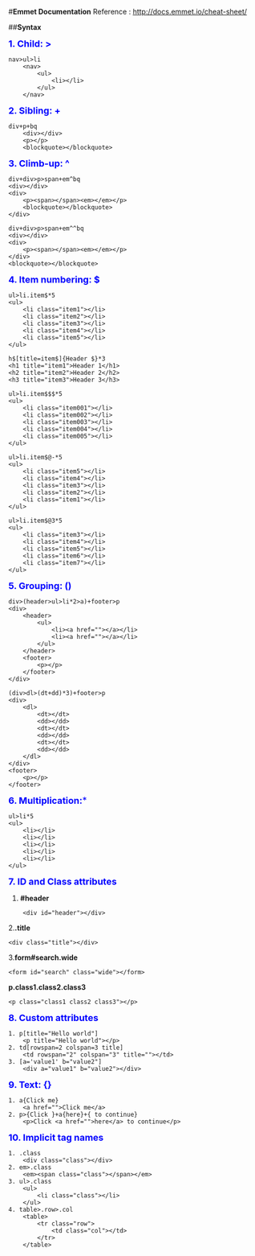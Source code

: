 #**Emmet Documentation**
Reference : <http://docs.emmet.io/cheat-sheet/>

##**Syntax**

<span style="color: blue; font-size:18px"> **1. Child: >** </span>
```
nav>ul>li
	<nav>
  		<ul>
  			<li></li>
  		</ul>
	</nav>
```  

<span style="color: blue; font-size:18px"> **2. Sibling: +** </span>
```
div+p+bq
	<div></div>
	<p></p>
	<blockquote></blockquote>
```  

<span style="color: blue; font-size:18px"> **3. Climb-up: ^** </span>
```
div+div>p>span+em^bq
<div></div>
<div>
	<p><span></span><em></em></p>
	<blockquote></blockquote>
</div>
	
div+div>p>span+em^^bq
<div></div>
<div>
	<p><span></span><em></em></p>
</div>
<blockquote></blockquote>
```  

<span style="color: blue; font-size:18px"> **4. Item numbering: $** </span>
```
ul>li.item$*5
<ul>
    <li class="item1"></li>
    <li class="item2"></li>
    <li class="item3"></li>
    <li class="item4"></li>
    <li class="item5"></li>
</ul>  

h$[title=item$]{Header $}*3
<h1 title="item1">Header 1</h1>
<h2 title="item2">Header 2</h2>
<h3 title="item3">Header 3</h3>

ul>li.item$$$*5
<ul>
    <li class="item001"></li>
    <li class="item002"></li>
    <li class="item003"></li>
    <li class="item004"></li>
    <li class="item005"></li>
</ul>  

ul>li.item$@-*5
<ul>
    <li class="item5"></li>
    <li class="item4"></li>
    <li class="item3"></li>
    <li class="item2"></li>
    <li class="item1"></li>
</ul>  

ul>li.item$@3*5
<ul>
    <li class="item3"></li>
    <li class="item4"></li>
    <li class="item5"></li>
    <li class="item6"></li>
    <li class="item7"></li>
</ul>
```
<span style="color: blue; font-size:18px"> **5. Grouping: ()** </span>
```
div>(header>ul>li*2>a)+footer>p
<div>
    <header>
        <ul>
            <li><a href=""></a></li>
            <li><a href=""></a></li>
        </ul>
    </header>
    <footer>
        <p></p>
    </footer>
</div>  

(div>dl>(dt+dd)*3)+footer>p
<div>
    <dl>
        <dt></dt>
        <dd></dd>
        <dt></dt>
        <dd></dd>
        <dt></dt>
        <dd></dd>
    </dl>
</div>
<footer>
    <p></p>
</footer>
```  

<span style="color: blue; font-size:18px"> **6. Multiplication:*** </span>
```
ul>li*5
<ul>
    <li></li>
    <li></li>
    <li></li>
    <li></li>
    <li></li>
</ul>
```  

<span style="color: blue; font-size:18px"> **7. ID and Class attributes** </span>

1. **#header**
```
	<div id="header"></div>
```
2.**.title**
```
<div class="title"></div>
```
3.**form#search.wide**
```
<form id="search" class="wide"></form>
```
**p.class1.class2.class3**
```
<p class="class1 class2 class3"></p>
```  

<span style="color: blue; font-size:18px"> **8. Custom attributes** </span>
```
1. p[title="Hello world"]
	<p title="Hello world"></p>
2. td[rowspan=2 colspan=3 title]
	<td rowspan="2" colspan="3" title=""></td>
3. [a='value1' b="value2"]
	<div a="value1" b="value2"></div>
```  

<span style="color: blue; font-size:18px"> **9. Text: {}**</span>
```
1. a{Click me}
	<a href="">Click me</a>
2. p>{Click }+a{here}+{ to continue}
	<p>Click <a href="">here</a> to continue</p>
```  

<span style="color: blue; font-size:18px"> **10. Implicit tag names**</span>
```
1. .class
	<div class="class"></div>
2. em>.class
	<em><span class="class"></span></em>
3. ul>.class
	<ul>
		<li class="class"></li>
	</ul>
4. table>.row>.col
	<table>
		<tr class="row">
			<td class="col"></td>
		</tr>
	</table>
```
